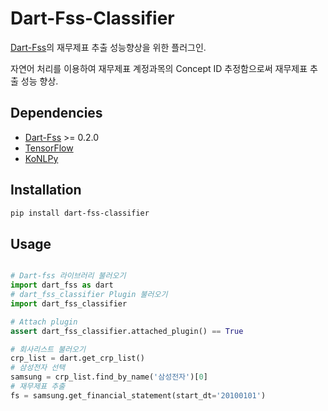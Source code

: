 # Dart-Fss-Classifier

[Dart-Fss](https://github.com/josw123/dart-fss)의 재무제표 추출 성능향상을 위한 플러그인.

자연어 처리를 이용하여 재무제표 계정과목의 Concept ID 추정함으로써 재무제표 추출 성능 향상. 

## Dependencies

-   [Dart-Fss](https://github.com/josw123/dart-fss) >= 0.2.0
-   [TensorFlow](https://www.tensorflow.org)
-   [KoNLPy](http://konlpy.org/en/latest/)

## Installation

```bash
pip install dart-fss-classifier
```

## Usage

```python

# Dart-fss 라이브러리 불러오기
import dart_fss as dart
# dart_fss_classifier Plugin 불러오기
import dart_fss_classifier

# Attach plugin
assert dart_fss_classifier.attached_plugin() == True

# 회사리스트 불러오기
crp_list = dart.get_crp_list()
# 삼성전자 선택
samsung = crp_list.find_by_name('삼성전자')[0]
# 재무제표 추출
fs = samsung.get_financial_statement(start_dt='20100101')
```
